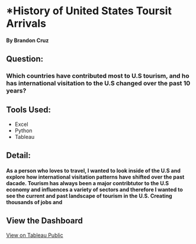 # *History of United States Toursit Arrivals 
#### By Brandon Cruz

## Question: 
### Which countries have contributed most to U.S tourism, and ho has international visitation to the U.S changed over the past 10 years?

## Tools Used: 
- Excel
- Python
- Tableau
  
## Detail: 
#### As a person who loves to travel, I wanted to look inside of the U.S and explore how international visitation patterns have shifted over the past dacade. Tourism has always been a major contribtutor to the U.S economy and influences a variety of sectors and therefore I wanted to see the current and past landscape of tourism in the U.S. Creating thousands of jobs and 

## View the Dashboard 
[View on Tableau Public](https://public.tableau.com/views/Book1_17592741488260/MainStory?:language=en-US&:sid=&:redirect=auth&:display_count=n&:origin=viz_share_link)
